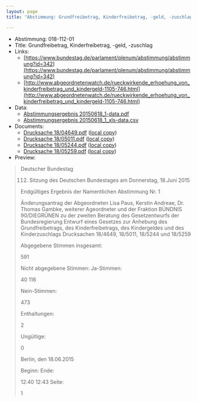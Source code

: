 ```yaml
---
layout: page
title: "Abstimmung: Grundfreibetrag, Kinderfreibetrag, -geld, -zuschlag"

---
```


* Abstimmung: 018-112-01
* Title: Grundfreibetrag, Kinderfreibetrag, -geld, -zuschlag
* Links: 
    * [https://www.bundestag.de/parlament/plenum/abstimmung/abstimmung?id=342](https://www.bundestag.de/parlament/plenum/abstimmung/abstimmung?id=342)
    * [http://www.abgeordnetenwatch.de/rueckwirkende_erhoehung_von_kinderfreibetrag_und_kindergeld-1105-746.html](http://www.abgeordnetenwatch.de/rueckwirkende_erhoehung_von_kinderfreibetrag_und_kindergeld-1105-746.html)
* Data: 
    * [Abstimmungsergebnis 20150618_1-data.pdf](/res/abstimmungsliste/20150618_1-data.pdf)
    * [Abstimmungsergebnis 20150618_1_xls-data.csv](/res/abstimmungsliste/analyses/20150618_1_xls-data.csv)
* Documents: 
    * [Drucksache 18/04649.pdf](http://dip21.bundestag.de/dip21/btd/18/046/1804649.pdf) ([local copy](/res/abstimmungsdaten/018-112-01/1804649.pdf))
    * [Drucksache 18/05011.pdf](http://dip21.bundestag.de/dip21/btd/18/050/1805011.pdf) ([local copy](/res/abstimmungsdaten/018-112-01/1805011.pdf))
    * [Drucksache 18/05244.pdf](http://dip21.bundestag.de/dip21/btd/18/052/1805244.pdf) ([local copy](/res/abstimmungsdaten/018-112-01/1805244.pdf))
    * [Drucksache 18/05259.pdf](http://dip21.bundestag.de/dip21/btd/18/052/1805259.pdf) ([local copy](/res/abstimmungsdaten/018-112-01/1805259.pdf))
* Preview: 
> Deutscher Bundestag
> 
> 112. Sitzung des Deutschen Bundestages
> am Donnerstag, 18.Juni 2015
> 
> Endgültiges Ergebnis der Namentlichen Abstimmung Nr. 1
> 
> Änderungsantrag der Abgeordneten Lisa Paus, Kerstin Andreae, Dr. Thomas Gambke,
> weiterer Ageordneter und der Fraktion BÜNDNIS 90/DIEGRÜNEN
> zu der zweiten Beratung des Gesetzentwurfs der Bundesregierung
> Entwurf eines Gesetzes zur Anhebung des Grundfreibetrags, des Kinderfreibetrags, des
> Kindergeldes und des Kinderzuschlags
> Drucksachen 18/4649, 18/5011, 18/5244 und 18/5259
> 
> Abgegebene Stimmen insgesamt:
> 
> 591
> 
> Nicht abgegebene Stimmen:
> Ja-Stimmen:
> 
> 40
> 116
> 
> Nein-Stimmen:
> 
> 473
> 
> Enthaltungen:
> 
> 2
> 
> Ungültige:
> 
> 0
> 
> Berlin, den 18.06.2015
> 
> Beginn:
> Ende:
> 
> 12:40
> 12:43
> Seite:
> 
> 1
> 
> 
